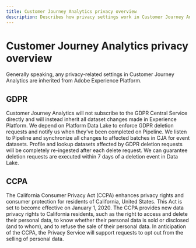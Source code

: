 ```yaml
---
title: Customer Journey Analytics privacy overview
description: Describes how privacy settings work in Customer Journey Analytics.
---
```


# Customer Journey Analytics privacy overview

Generally speaking, any privacy-related settings in Customer Journey Analytics are inherited from Adobe Experience Platform.

## GDPR

Customer Journey Analytics will not subscribe to the GDPR Central Service directly and will instead inherit all dataset changes made in Experience Platform. We depend on Platform Data Lake to enforce GDPR deletion requests and notify us when they’ve been completed on Pipeline. We listen to Pipeline and synchronize all changes to affected batches in CJA for event datasets. Profile and lookup datasets affected by GDPR deletion requests will be completely re-ingested after each delete request. We can guarantee deletion requests are executed within 7 days of a deletion event in Data Lake.

## CCPA

The California Consumer Privacy Act (CCPA) enhances privacy rights and consumer protection for residents of California, United States. This Act is set to become effective on January 1, 2020.
The CCPA provides new data privacy rights to California residents, such as the right to access and delete their personal data, to know whether their personal data is sold or disclosed (and to whom), and to refuse the sale of their personal data.
In anticipation of the CCPA, the Privacy Service will support requests to opt out from the selling of personal data. 
